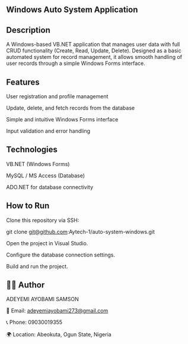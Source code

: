 ## Windows Auto System Application


## Description

A Windows-based VB.NET application that manages user data with full CRUD functionality (Create, Read, Update, Delete).
Designed as a basic automated system for record management, it allows smooth handling of user records through a simple Windows Forms interface.

## Features

User registration and profile management

Update, delete, and fetch records from the database

Simple and intuitive Windows Forms interface

Input validation and error handling

## Technologies

VB.NET (Windows Forms)

MySQL / MS Access (Database)

ADO.NET for database connectivity

## How to Run

Clone this repository via SSH:

git clone git@github.com:Aytech-1/auto-system-windows.git


Open the project in Visual Studio.

Configure the database connection settings.

Build and run the project.

## 👨‍💻 Author

ADEYEMI AYOBAMI SAMSON

📧 Email: adeyemiayobami273@gmail.com

📞 Phone: 09030019355

🌍 Location: Abeokuta, Ogun State, Nigeria
